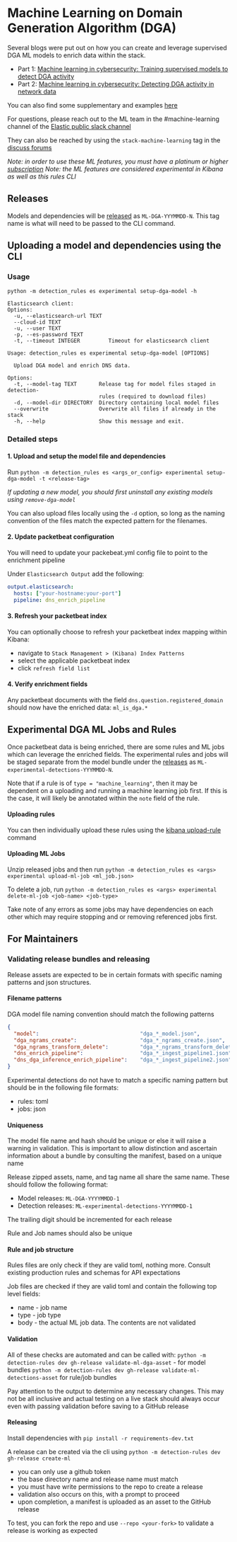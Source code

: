 # Machine Learning on Domain Generation Algorithm (DGA)

Several blogs were put out on how you can create and leverage supervised DGA ML models to enrich data within the stack.
* Part 1: [Machine learning in cybersecurity: Training supervised models to detect DGA activity](https://www.elastic.co/blog/machine-learning-in-cybersecurity-training-supervised-models-to-detect-dga-activity)
* Part 2: [Machine learning in cybersecurity: Detecting DGA activity in network data](https://www.elastic.co/blog/machine-learning-in-cybersecurity-detecting-dga-activity-in-network-data)

You can also find some supplementary and examples [here](https://github.com/elastic/examples/tree/master/Machine%20Learning/DGA%20Detection)

For questions, please reach out to the ML team in the #machine-learning channel of the 
[Elastic public slack channel](https://www.elastic.co/blog/join-our-elastic-stack-workspace-on-slack)

They can also be reached by using the `stack-machine-learning` tag in the [discuss forums](https://discuss.elastic.co/tags/c/elastic-stack/stack-machine-learning)

*Note: in order to use these ML features, you must have a platinum or higher [subscription](https://www.elastic.co/subscriptions)*
*Note: the ML features are considered experimental in Kibana as well as this rules CLI*

## Releases

Models and dependencies will be [released](https://github.com/elastic/detection-rules/releases) as `ML-DGA-YYYMMDD-N`.
This tag name is what will need to be passed to the CLI command.

## Uploading a model and dependencies using the CLI

### Usage

```console
python -m detection_rules es experimental setup-dga-model -h

Elasticsearch client:
Options:
  -u, --elasticsearch-url TEXT
  --cloud-id TEXT
  -u, --user TEXT
  -p, --es-password TEXT
  -t, --timeout INTEGER         Timeout for elasticsearch client

Usage: detection_rules es experimental setup-dga-model [OPTIONS]

  Upload DGA model and enrich DNS data.

Options:
  -t, --model-tag TEXT       Release tag for model files staged in detection-
                             rules (required to download files)
  -d, --model-dir DIRECTORY  Directory containing local model files
  --overwrite                Overwrite all files if already in the stack
  -h, --help                 Show this message and exit.
```

### Detailed steps

#### 1. Upload and setup the model file and dependencies

Run `python -m detection_rules es <args_or_config> experimental setup-dga-model -t <release-tag>`

*If updating a new model, you should first uninstall any existing models using `remove-dga-model`*

You can also upload files locally using the `-d` option, so long as the naming convention of the files match the 
expected pattern for the filenames.

#### 2. Update packetbeat configuration

You will need to update your packebeat.yml config file to point to the enrichment pipeline

Under `Elasticsearch Output` add the following:

```yaml
output.elasticsearch:
  hosts: ["your-hostname:your-port"]
  pipeline: dns_enrich_pipeline
```

#### 3. Refresh your packetbeat index

You can optionally choose to refresh your packetbeat index mapping within Kibana:
* navigate to `Stack Management > (Kibana) Index Patterns` 
* select the applicable packetbeat index
* click `refresh field list`

#### 4. Verify enrichment fields

Any packetbeat documents with the field `dns.question.registered_domain` should now have the enriched data:
`ml_is_dga.*`


## Experimental DGA ML Jobs and Rules

Once packetbeat data is being enriched, there are some rules and ML jobs which can leverage the enriched fields. 
The experimental rules and jobs will be staged separate from the model bundle under the [releases](https://github.com/elastic/detection-rules/releases) 
as `ML-experimental-detections-YYYMMDD-N`.

Note that if a rule is of `type = "machine_learning"`, then it may be dependent on a uploading and running a machine
learning job first. If this is the case, it will likely be annotated within the `note` field of the rule.

#### Uploading rules

You can then individually upload these rules using the [kibana upload-rule](../CLI.md#uploading-rules-to-kibana) command

#### Uploading ML Jobs

Unzip released jobs and then run `python -m detection_rules es <args> experimental upload-ml-job <ml_job.json>`

To delete a job, run `python -m detection_rules es <args> experimental delete-ml-job <job-name> <job-type>`

Take note of any errors as some jobs may have dependencies on each other which may require stopping and or removing
referenced jobs first.


## For Maintainers

### Validating release bundles and releasing

Release assets are expected to be in certain formats with specific naming patterns and json structures.

#### Filename patterns

DGA model file naming convention should match the following patterns

```json
{
  "model":                                "dga_*_model.json",
  "dga_ngrams_create":                    "dga_*_ngrams_create.json",
  "dga_ngrams_transform_delete":          "dga_*_ngrams_transform_delete.json",
  "dns_enrich_pipeline":                  "dga_*_ingest_pipeline1.json",
  "dns_dga_inference_enrich_pipeline":    "dga_*_ingest_pipeline2.json"
}
```

Experimental detections do not have to match a specific naming pattern but should be in the following file formats:
* rules: toml
* jobs: json

#### Uniqueness

The model file name and hash should be unique or else it will raise a warning in validation. This is important to allow 
distinction and ascertain information about a bundle by consulting the manifest, based on a unique name

Release zipped assets, name, and tag name all share the same name. These should follow the following format:
* Model releases: `ML-DGA-YYYYMMDD-1`
* Detection releases: `ML-experimental-detections-YYYYMMDD-1`

The trailing digit should be incremented for each release 

Rule and Job names should also be unique

#### Rule and job structure

Rules files are only check if they are valid toml, nothing more. Consult existing production rules and schemas for API 
expectations

Job files are checked if they are valid toml and contain the following top level fields:
* name - job name
* type - job type
* body - the actual ML job data. The contents are not validated

#### Validation

All of these checks are automated and can be called with:
`python -m detection-rules dev gh-release validate-ml-dga-asset` - for model bundles
`python -m detection-rules dev gh-release validate-ml-detections-asset` for rule/job bundles

Pay attention to the output to determine any necessary changes. This may not be all inclusive and actual testing on a 
live stack should always occur even with passing validation before saving to a GitHub release

#### Releasing

Install dependencies with `pip install -r requirements-dev.txt`

A release can be created via the cli using `python -m detection-rules dev gh-release create-ml`

* you can only use a github token
* the base directory name and release name must match
* you must have write permissions to the repo to create a release
* validation also occurs on this, with a prompt to proceed
* upon completion, a manifest is uploaded as an asset to the GitHub release

To test, you can fork the repo and use `--repo <your-fork>` to validate a release is working as expected
